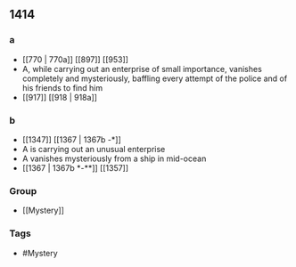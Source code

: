 ## 1414
### a
- [[770 | 770a]] [[897]] [[953]] 
- A, while carrying out an enterprise of small importance, vanishes completely and mysteriously, baffling every attempt of the police and of his friends to find him
- [[917]] [[918 | 918a]] 

### b
- [[1347]] [[1367 | 1367b -*]] 
- A is carrying out an unusual enterprise
- A vanishes mysteriously from a ship in mid-ocean
- [[1367 | 1367b *-**]] [[1357]] 


### Group
- [[Mystery]]

### Tags
- #Mystery

